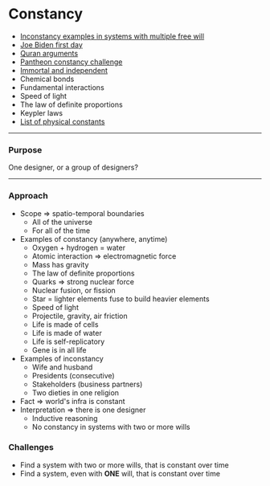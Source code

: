 # Constancy

- [Inconstancy examples in systems with multiple free will](inconstantcy-examples-in-systems-with-multiple-free-will)
- [Joe Biden first day](joe-biden-first-day)
- [Quran arguments](quran-arguments)
- [Pantheon constancy challenge](pantheon-constancy-challenge)
- [Immortal and independent](immortal-and-independent)
- Chemical bonds
- Fundamental interactions
- Speed of light
- The law of definite proportions
- Keypler laws
- [List of physical constants](https://en.wikipedia.org/wiki/List_of_physical_constants)

***

### Purpose

One designer, or a group of designers?

***

### Approach

- Scope => spatio-temporal boundaries
    - All of the universe
    - For all of the time
- Examples of constancy (anywhere, anytime)
    - Oxygen + hydrogen = water
    - Atomic interaction => electromagnetic force
    - Mass has gravity
    - The law of definite proportions
    - Quarks => strong nuclear force
    - Nuclear fusion, or fission
    - Star = lighter elements fuse to build heavier elements
    - Speed of light
    - Projectile, gravity, air friction
    - Life is made of cells
    - Life is made of water
    - Life is self-replicatory
    - Gene is in all life
- Examples of inconstancy
    - Wife and husband
    - Presidents (consecutive)
    - Stakeholders (business partners)
    - Two dieties in one religion
- Fact => world's infra is constant
- Interpretation => there is one designer
    - Inductive reasoning
    - No constancy in systems with two or more wills

### Challenges

- Find a system with two or more wills, that is constant over time
- Find a system, even with **ONE** will, that is constant over time